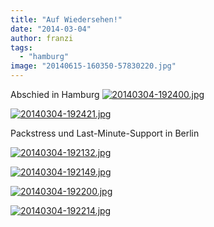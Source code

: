 ```yaml
---
title: "Auf Wiedersehen!"
date: "2014-03-04"
author: franzi
tags: 
  - "hamburg"
image: "20140615-160350-57830220.jpg"
---
```


Abschied in Hamburg [![20140304-192400.jpg](images/20140304-192400.jpg)](https://hafenstrand.wordpress.com/wp-content/uploads/2014/03/20140304-192400.jpg)

[![20140304-192421.jpg](images/20140304-192421.jpg)](https://hafenstrand.wordpress.com/wp-content/uploads/2014/03/20140304-192421.jpg)

Packstress und Last-Minute-Support in Berlin

[![20140304-192132.jpg](images/20140304-192132.jpg)](https://hafenstrand.wordpress.com/wp-content/uploads/2014/03/20140304-192132.jpg)

[![20140304-192149.jpg](images/20140304-192149.jpg)](https://hafenstrand.wordpress.com/wp-content/uploads/2014/03/20140304-192149.jpg)

[![20140304-192200.jpg](images/20140304-192200.jpg)](https://hafenstrand.wordpress.com/wp-content/uploads/2014/03/20140304-192200.jpg)

[![20140304-192214.jpg](images/20140304-192214.jpg)](https://hafenstrand.wordpress.com/wp-content/uploads/2014/03/20140304-192214.jpg)
